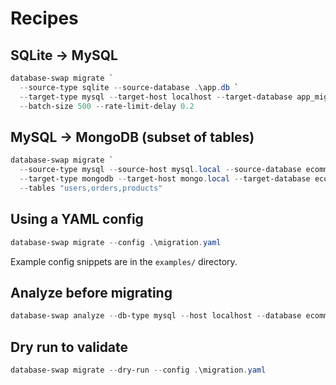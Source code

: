 # Recipes

## SQLite -> MySQL

```powershell
database-swap migrate `
  --source-type sqlite --source-database .\app.db `
  --target-type mysql --target-host localhost --target-database app_migrated --target-username root --target-password `
  --batch-size 500 --rate-limit-delay 0.2
```

## MySQL -> MongoDB (subset of tables)

```powershell
database-swap migrate `
  --source-type mysql --source-host mysql.local --source-database ecommerce --source-username reader --source-password `
  --target-type mongodb --target-host mongo.local --target-database ecommerce_nosql `
  --tables "users,orders,products"
```

## Using a YAML config

```powershell
database-swap migrate --config .\migration.yaml
```

Example config snippets are in the `examples/` directory.

## Analyze before migrating

```powershell
database-swap analyze --db-type mysql --host localhost --database ecommerce --username reader
```

## Dry run to validate

```powershell
database-swap migrate --dry-run --config .\migration.yaml
```
